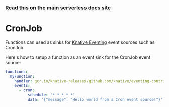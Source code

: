 <!--
title: Serverless Framework - Knative Events - CronJob
menuText: CronJob
menuOrder: 5
description: Setting up a CronJob event source with Knative via the Serverless Framework
layout: Doc
-->

<!-- DOCS-SITE-LINK:START automatically generated  -->

### [Read this on the main serverless docs site](https://www.serverless.com/framework/docs/providers/knative/events/cron/)

<!-- DOCS-SITE-LINK:END -->

# CronJob

Functions can used as sinks for [Knative Eventing](https://knative.dev/docs/eventing) event sources such as CronJob.

Here's how to setup a function as an event sink for the CronJob event source:

```yaml
functions:
  myFunction:
    handler: gcr.io/knative-releases/github.com/knative/eventing-contrib/cmd/event_display:latest
    events:
      - cron:
          schedule: '* * * * *'
          data: '{"message": "Hello world from a Cron event source!"}'
```
